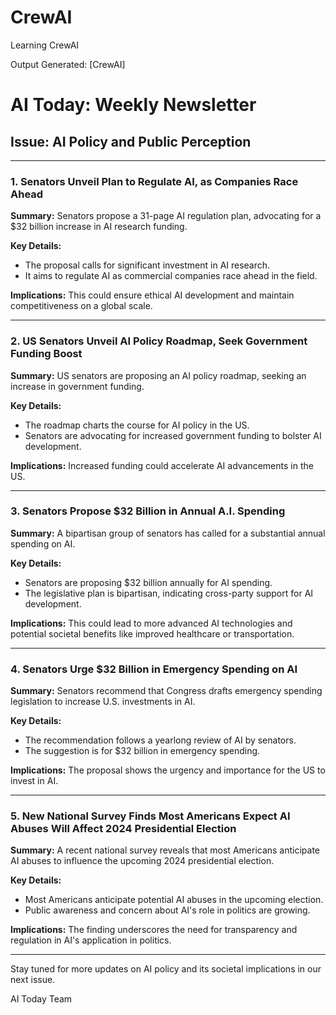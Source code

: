 # CrewAI
Learning CrewAI

Output Generated: [CrewAI]

# AI Today: Weekly Newsletter

## Issue: AI Policy and Public Perception

---

### 1. Senators Unveil Plan to Regulate AI, as Companies Race Ahead

**Summary:** Senators propose a 31-page AI regulation plan, advocating for a $32 billion increase in AI research funding.

**Key Details:** 

- The proposal calls for significant investment in AI research.
- It aims to regulate AI as commercial companies race ahead in the field.

**Implications:** This could ensure ethical AI development and maintain competitiveness on a global scale.

---

### 2. US Senators Unveil AI Policy Roadmap, Seek Government Funding Boost

**Summary:** US senators are proposing an AI policy roadmap, seeking an increase in government funding.

**Key Details:**

- The roadmap charts the course for AI policy in the US.
- Senators are advocating for increased government funding to bolster AI development.

**Implications:** Increased funding could accelerate AI advancements in the US.

---

### 3. Senators Propose $32 Billion in Annual A.I. Spending

**Summary:** A bipartisan group of senators has called for a substantial annual spending on AI.

**Key Details:**

- Senators are proposing $32 billion annually for AI spending.
- The legislative plan is bipartisan, indicating cross-party support for AI development.

**Implications:** This could lead to more advanced AI technologies and potential societal benefits like improved healthcare or transportation.

---

### 4. Senators Urge $32 Billion in Emergency Spending on AI

**Summary:** Senators recommend that Congress drafts emergency spending legislation to increase U.S. investments in AI.

**Key Details:**

- The recommendation follows a yearlong review of AI by senators.
- The suggestion is for $32 billion in emergency spending.

**Implications:** The proposal shows the urgency and importance for the US to invest in AI.

---

### 5. New National Survey Finds Most Americans Expect AI Abuses Will Affect 2024 Presidential Election

**Summary:** A recent national survey reveals that most Americans anticipate AI abuses to influence the upcoming 2024 presidential election.

**Key Details:**

- Most Americans anticipate potential AI abuses in the upcoming election.
- Public awareness and concern about AI's role in politics are growing.

**Implications:** The finding underscores the need for transparency and regulation in AI's application in politics.

---
Stay tuned for more updates on AI policy and its societal implications in our next issue.

AI Today Team
